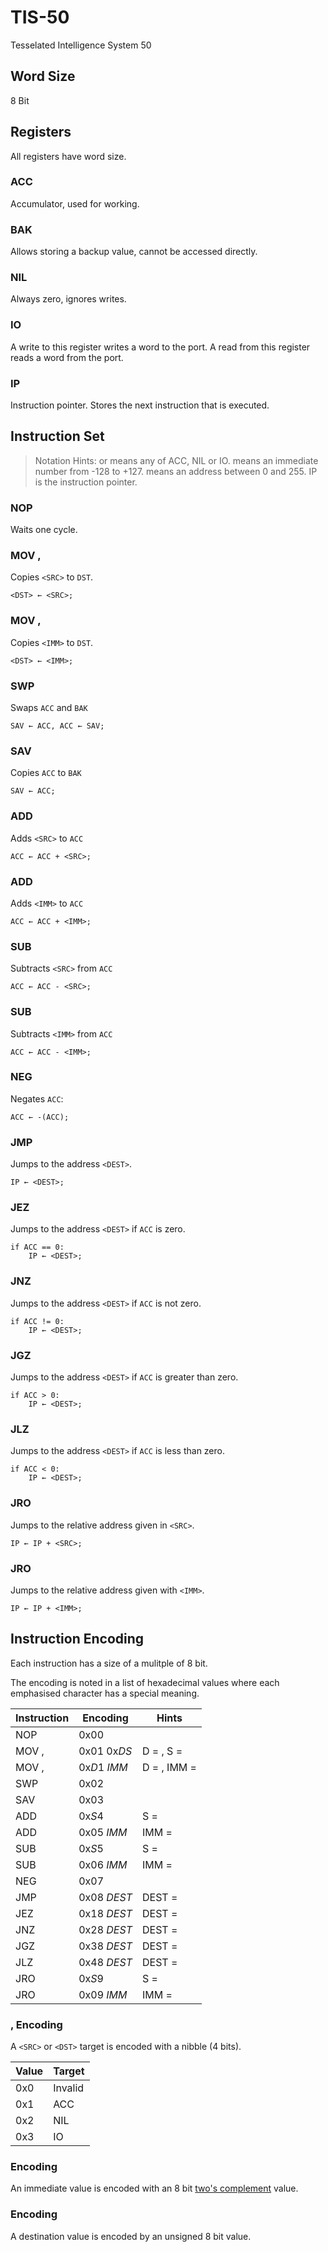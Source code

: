 # TIS-50
Tesselated Intelligence System 50

## Word Size
8 Bit

## Registers
All registers have word size.

### ACC
Accumulator, used for working.

### BAK
Allows storing a backup value, cannot be accessed directly.

### NIL
Always zero, ignores writes.

### IO
A write to this register writes a word to the port.
A read from this register reads a word from the port.

### IP
Instruction pointer. Stores the next instruction that is executed.

## Instruction Set

> Notation Hints:
> <SRC> or <DST> means any of ACC, NIL or IO.
> <IMM> means an immediate number from -128 to +127.
> <DEST> means an address between 0 and 255.
> IP is the instruction pointer.

### NOP
Waits one cycle.

### MOV <SRC>, <DST>
Copies `<SRC>` to `DST`.

	<DST> ← <SRC>;

### MOV <IMM>, <DST>
Copies `<IMM>` to `DST`.

	<DST> ← <IMM>;

### SWP
Swaps `ACC` and `BAK`

	SAV ← ACC, ACC ← SAV;

### SAV
Copies `ACC` to `BAK`

	SAV ← ACC;

### ADD <SRC>
Adds `<SRC>` to `ACC`

	ACC ← ACC + <SRC>;
	
### ADD <IMM>
Adds `<IMM>` to `ACC`

	ACC ← ACC + <IMM>;

### SUB <SRC>
Subtracts `<SRC>` from `ACC`

	ACC ← ACC - <SRC>;

### SUB <IMM>
Subtracts `<IMM>` from `ACC`

	ACC ← ACC - <IMM>;

### NEG
Negates `ACC`:

	ACC ← -(ACC);

### JMP <DEST>
Jumps to the address `<DEST>`.

	IP ← <DEST>;

### JEZ <DEST>
Jumps to the address `<DEST>` if `ACC` is zero.

	if ACC == 0:
		IP ← <DEST>;

### JNZ <DEST>
Jumps to the address `<DEST>` if `ACC` is not zero.

	if ACC != 0:
		IP ← <DEST>;

### JGZ <DEST>
Jumps to the address `<DEST>` if `ACC` is greater than zero.

	if ACC > 0:
		IP ← <DEST>;

### JLZ <DEST>
Jumps to the address `<DEST>` if `ACC` is less than zero.

	if ACC < 0:
		IP ← <DEST>;

### JRO <SRC>
Jumps to the relative address given in `<SRC>`.

	IP ← IP + <SRC>;
	
### JRO <IMM>
Jumps to the relative address given with `<IMM>`.

	IP ← IP + <IMM>;

## Instruction Encoding
Each instruction has a size of a mulitple of 8 bit.

The encoding is noted in a list of hexadecimal values where
each emphasised character has a special meaning.

| Instruction      | Encoding            | Hints                  |
|------------------|---------------------|------------------------|
| NOP              | 0x00                |                        |
| MOV <SRC>, <DST> | 0x01 0x*DS*         | D = <DST>, S = <SRC>   |
| MOV <IMM>, <DST> | 0x*D*1 *IMM*        | D = <DST>, IMM = <IMM> |
| SWP              | 0x02                |                        |
| SAV              | 0x03                |                        |
| ADD <SRC>        | 0x*S*4              | S = <SRC>              |
| ADD <IMM>        | 0x05 *IMM*          | IMM = <IMM>            |
| SUB <SRC>        | 0x*S*5              | S = <SRC>              |
| SUB <IMM>        | 0x06 *IMM*          | IMM = <IMM>            |
| NEG              | 0x07                |                        |
| JMP <DEST>       | 0x08 *DEST*         | DEST = <DEST>          |
| JEZ <DEST>       | 0x18 *DEST*         | DEST = <DEST>          |
| JNZ <DEST>       | 0x28 *DEST*         | DEST = <DEST>          |
| JGZ <DEST>       | 0x38 *DEST*         | DEST = <DEST>          |
| JLZ <DEST>       | 0x48 *DEST*         | DEST = <DEST>          |
| JRO <SRC>        | 0x*S*9              | S = <SRC>              |
| JRO <IMM>        | 0x09 *IMM*          | IMM = <IMM>            |

### <SRC>, <DST> Encoding
A `<SRC>` or `<DST>` target is encoded with a nibble (4 bits).

| Value | Target  |
|-------|---------|
| 0x0   | Invalid |
| 0x1   | ACC     |
| 0x2   | NIL     |
| 0x3   | IO      |

### <IMM> Encoding
An immediate value is encoded with an 8 bit [two's complement](https://en.wikipedia.org/wiki/Two%27s_complement) value.

### <DEST> Encoding
A destination value is encoded by an unsigned 8 bit value.
